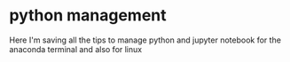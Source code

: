 # python management

Here I'm saving all the tips to manage python and jupyter notebook for the anaconda terminal and also for linux
